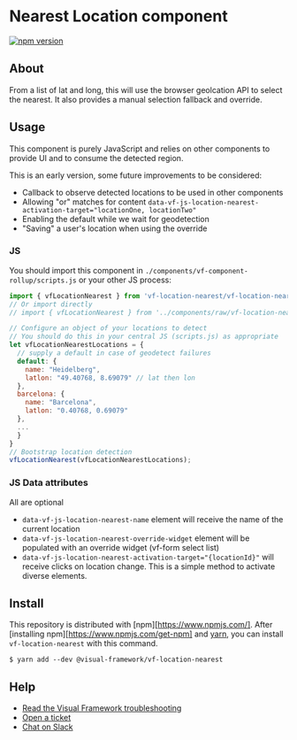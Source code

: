 # Nearest Location component

[![npm version](https://badge.fury.io/js/%40visual-framework%2Fvf-location-nearest.svg)](https://badge.fury.io/js/%40visual-framework%2Fvf-location-nearest)

## About

From a list of lat and long, this will use the browser geolcation API to select the nearest. It also provides a manual selection fallback and override.

## Usage

This component is purely JavaScript and relies on other components to provide UI and to consume the detected region.

This is an early version, some future improvements to be considered:

- Callback to observe detected locations to be used in other components
- Allowing "or" matches for content `data-vf-js-location-nearest-activation-target="locationOne, locationTwo"`
- Enabling the default while we wait for geodetection
- "Saving" a user's location when using the override

### JS

You should import this component in `./components/vf-component-rollup/scripts.js` or your other JS process:

```js
import { vfLocationNearest } from 'vf-location-nearest/vf-location-nearest';
// Or import directly
// import { vfLocationNearest } from '../components/raw/vf-location-nearest/vf-location-nearest.js';

// Configure an object of your locations to detect
// You should do this in your central JS (scripts.js) as appropriate
let vfLocationNearestLocations = {
  // supply a default in case of geodetect failures
  default: {
    name: "Heidelberg",
    latlon: "49.40768, 8.69079" // lat then lon
  },
  barcelona: {
    name: "Barcelona",
    latlon: "0.40768, 0.69079"
  },
  ...
  }
}
// Bootstrap location detection
vfLocationNearest(vfLocationNearestLocations);
```

### JS Data attributes

All are optional

- `data-vf-js-location-nearest-name` element will receive the name of the current location
- `data-vf-js-location-nearest-override-widget` element will be populated with an override widget (vf-form select list)
- `data-vf-js-location-nearest-activation-target="{locationId}"` will receive clicks on location change. This is a simple method to activate diverse elements.

## Install

This repository is distributed with [npm][https://www.npmjs.com/]. After [installing npm][https://www.npmjs.com/get-npm] and [yarn](https://classic.yarnpkg.com/en/docs/install), you can install `vf-location-nearest` with this command.

```
$ yarn add --dev @visual-framework/vf-location-nearest
```

## Help

- [Read the Visual Framework troubleshooting](https://visual-framework.github.io/vf-welcome/troubleshooting/)
- [Open a ticket](https://github.com/visual-framework/vf-core/issues)
- [Chat on Slack](https://join.slack.com/t/visual-framework/shared_invite/enQtNDAxNzY0NDg4NTY0LWFhMjEwNGY3ZTk3NWYxNWVjOWQ1ZWE4YjViZmY1YjBkMDQxMTNlNjQ0N2ZiMTQ1ZTZiMGM4NjU5Y2E0MjM3ZGQ)
